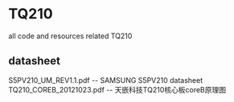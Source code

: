# TQ210
all code and resources related TQ210

## datasheet
S5PV210_UM_REV1.1.pdf    -- SAMSUNG S5PV210 datasheet
TQ210_COREB_20121023.pdf -- 天嵌科技TQ210核心板coreB原理图
